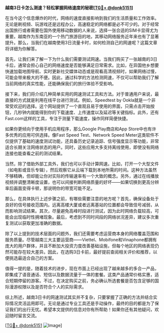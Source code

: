 **越南3日卡怎么测速？轻松掌握网络速度的秘密[[TG💪+ @donk5151](https://t.me/s/donk5151)]**

在当今这个信息爆炸的时代，网络的速度直接影响到我们的生活质量和工作效率。无论是刷视频、玩游戏还是远程办公，高速稳定的网络都是必不可少的。对于经常出国旅行或者需要在国外使用移动数据的人来说，选择一张合适的SIM卡显得尤为重要。越南作为东南亚的一个热门旅游目的地，其移动网络服务近年来也有了显著提升。那么，当我们在越南使用3日流量卡时，如何检测自己的网速呢？这篇文章将详细为你解答。

首先，让我们来了解一下为什么我们需要测试网速。当我们购买了一张越南的3日卡后，通常会担心自己的网络速度是否能够满足日常需求。比如，在异国他乡想要快速加载地图导航、实时更新社交媒体动态或是观看高清视频时，如果网络过慢，可能会带来极大的不便。因此，通过科学的方法检测网速，不仅可以帮助我们了解当前网络的真实性能，还能确保我们的旅行体验不受影响。

接下来，我们将介绍几种简单实用的网速测试工具和方法。对于普通用户来说，最直接的方式就是利用在线平台进行测试。例如，Speedtest by Ookla就是一个非常受欢迎的选择。这个网站提供了一个直观且易于使用的界面，只需点击开始按钮，几秒钟内就能得到你的下载速度、上传速度以及延迟等关键指标。此外，还有Fast.com这样的工具，专注于测量下载速度，操作同样简便快捷。

如果你更倾向于使用手机应用程序，那么Google Play商店和App Store中也有许多优秀的应用可供选择。像Fast Speed Test、Network Speed Meter这类软件不仅提供了基础的速度测试功能，还具备历史记录追踪、信号强度显示等功能，非常适合长期关注网络状态的用户。同时，这些应用大多支持离线使用，即使没有网络连接也能查看之前的测试结果。

当然，除了借助外部工具外，我们也可以手动计算网速。比如，打开一个大型文件（如电影或音乐专辑），然后观察它从云端下载到本地所需的时间。这种方法虽然不够精确，但却能让你对实际的传输速率有一个大致的概念。另外，通过在线播放视频并调整清晰度设置，也可以间接判断网络质量的好坏——如果切换到更高分辨率后画面变得卡顿，那说明你的带宽可能不足。

那么，在具体执行上述步骤之前，有哪些需要注意的地方呢？首先，确保设备处于良好的信号接收范围内。远离高楼大厦或者远离基站的位置都会导致信号减弱，从而影响测试结果。其次，尽量避免高峰时段进行测试，因为此时网络负载较高，可能会出现临时性拥堵现象。最后，考虑到不同时间段的网络状况差异，建议多次重复测试以获取更加准确的数据。

除了以上提到的技术层面的问题外，我们还需要考虑运营商本身的网络覆盖范围和服务质量。尽管越南三大主要运营商——Viettel、Mobifone和Vinaphone都拥有庞大的用户群体，并且不断加大投资力度改善基础设施，但每个地区的网络表现仍然可能存在较大差异。因此，在选购3日卡前，最好提前查阅相关评价和推荐，以便挑选最适合自己的方案。

值得一提的是，随着技术的进步，现在市面上已经出现了越来越多的多合一产品，即集成了语音通话、短信以及数据流量于一体的套餐。这类产品通常价格实惠，适合短期停留的游客。不过，在决定购买之前，务必确认所选套餐是否包含足够的国际漫游权限以及是否符合个人的实际需求。

综上所述，越南3日卡的网速测试其实并不复杂，只要掌握了正确的方法并结合实际情况灵活运用即可。无论是通过专业工具还是手动操作，最终的目的都是为了保证我们的出行无忧。希望本文提供的信息对你有所帮助！如果你还有其他疑问，欢迎随时留言交流。

[[TG💪+ @donk5151](https://t.me/s/donk5151) ![Image](https://i.postimg.cc/rwNCRYN7/Snipaste-2025-04-30-17-27-05.png)]